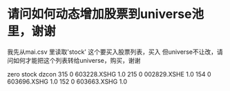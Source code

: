# 请问如何动态增加股票到universe池里，谢谢

我先从mai.csv 里读取'stock' 这个要买入股票列表，买入
但universe不让改，请问如何才能把这个列表转给universe，购买，谢谢

zero	stock	dzcon
315	0	603228.XSHG	1.0
215	0	002829.XSHE	1.0
154	0	603696.XSHG	1.0
152	0	603663.XSHG	1.0